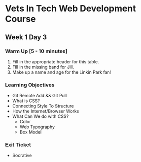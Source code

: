 # Vets In Tech Web Development Course

## Week 1 Day 3

### Warm Up [5 - 10 minutes]

1. Fill in the appropriate header for this table.
2. Fill in the missing band for Jill.
3. Make up a name and age for the Linkin Park fan!

### Learning Objectives

- Git Remote Add && Git Pull
- What is CSS?
- Connecting Style To Structure
- How the Internet/Browser Works
- What Can We do with CSS?
  - Color
  - Web Typography
  - Box Model

### Exit Ticket

- Socrative
